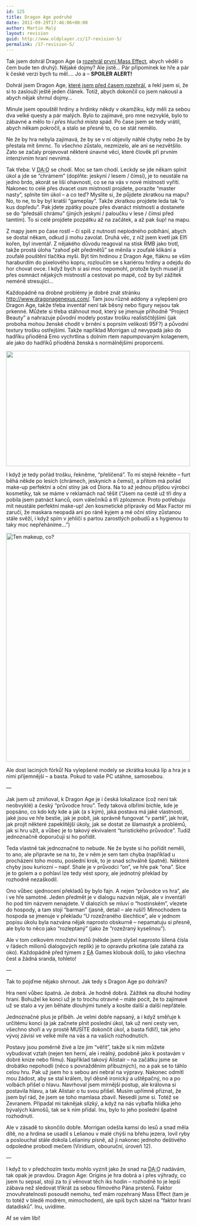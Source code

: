 ```yaml
---
id: 125
title: Dragon Age podruhé
date: 2011-09-29T17:46:06+00:00
author: Martin Malý
layout: revision
guid: http://www.oldplayer.cz/17-revision-5/
permalink: /17-revision-5/
---
```

<div>
  <p>
    Tak jsem dohrál Dragon Age (a <a href="http://www.oldplayer.cz/mass-effect/">rozehrál první Mass Effect</a>, abych věděl o čem bude ten druhý). Nějaké dojmy? Ale jistě&#8230; Pár připomínek ke hře a pár k české verzi bych tu měl&#8230;. Jo a &#8211; <strong>SPOILER ALERT!</strong>
  </p>
  
  <p>
    Dohrál jsem Dragon Age, <a href="http://www.oldplayer.cz/dragon-age-origins/">které jsem před časem rozehrál</a>, a řekl jsem si, že si to zaslouží ještě jeden článek. Totiž, abych dokončil co jsem nakousl a abych nějak shrnul dojmy&#8230;
  </p>
  
  <p>
    Minule jsem opouštěl hrdiny a hrdinky někdy v okamžiku, kdy měli za sebou dva velké questy a pár malých. Bylo to zajímavé, pro mne nezvyklé, bylo to zábavné a mělo to <em>i přes hluchá místa</em> spád. Po čase jsem se tedy vrátil, abych někam pokročil, a stalo se přesně to, co se stát nemělo.
  </p>
  
  <p>
    Ne že by hra nebyla zajímavá, že by se v ní objevily náhlé chyby nebo že by přestala mít šmrnc. To všechno zůstalo, nezmizelo, ale ani se nezvětšilo. Zato se začaly projevovat některé únavné věci, které člověk při prvním intenzivním hraní nevnímá.
  </p>
  
  <p>
    Tak třeba: V <abbr title="Dragon Ages: Origins">DA:O</abbr> se chodí. Moc se tam chodí. Leckdy se jde někam splnit úkol a jde se &#8220;chrámem&#8221; (doplňte: jeskyní / lesem / čímsi), je to neustále na jedno brdo, akorát se liší ohavnosti, co se na vás v nové místnosti vyřítí. Nakonec to celé přes dvacet osm místností projdete, porazíte &#8220;master nasty&#8221;, splníte tím úkol &#8211; a co teď? Myslíte si, že půjdete zkratkou na mapu? No, to ne, to by byl kratší &#8220;gameplay&#8221;. Takže zkratkou projdete leda tak &#8220;o kus dopředu&#8221;. Pak jdete zpátky pouze přes dvanáct místností a dostanete se do &#8220;předsálí chrámu&#8221; (jiných jeskyní / paloučku v lese / čímsi před tamtím). To si celé projdete pozpátku až na začátek, a až pak šup! na mapu.
  </p>
  
  <p>
    Z mapy jsem po čase rostl &#8211; či spíš z nutnosti neplodného pobíhání, abych se dostal někam, odkud ji mohu zavolat. Druhá věc, z níž jsem kvetl jak Elfí kořen, byl inventář. Z nějakého důvodu reagoval na stisk RMB jako trotl, takže prostá úloha &#8220;zahoď pět předmětů&#8221; se měnila v zoufalé klikání a zoufalé pouštění tlačítka myši. Být tím hrdinou z Dragon Age, fláknu se vším haraburdím do pixelového kopru, rozloučím se s kariérou hrdiny a odejdu do hor chovat ovce. I když bych si asi moc nepomohl, protože bych musel jít přes osmnáct nějakých místností a cestovat po mapě, což by byl zážitek neméně stresující&#8230;
  </p>
  
  <p>
    Každopádně na drobné problémy je dobré znát stránku <a href="http://www.dragonagenexus.com/index.php">http://www.dragonagenexus.com/</a>. Tam jsou různé addony a vylepšení pro Dragon Age, takže třeba inventář není tak běsný nebo figury nejsou tak prkenné. Můžete si třeba stáhnout mod, který se jmenuje příhodně &#8220;Project Beauty&#8221; a nahrazuje původní modely postav trošku realističtějšími (jak proboha mohou ženské chodit v brnění s poprsím velikosti 95F?) a původní textury trošku ostřejšími. Takže například Morrigan už nevypadá jako do hadříku přioděná Emo vychrtlina s dolním rtem napumpovaným kolagenem, ale jako do hadříků přioděná ženská s normálnějšími proporcemi.
  </p>
  
  <p>
    <a href="http://www.oldplayer.cz/wp-content/uploads/2011/09/mori-new.jpg"><img class="aligncenter size-full wp-image-18" title="mori-new" src="http://www.oldplayer.cz/wp-content/uploads/2011/09/mori-new.jpg" alt="" width="500" height="313" srcset="https://oldplayer.cz/wp-content/uploads/2011/09/mori-new.jpg 500w, https://oldplayer.cz/wp-content/uploads/2011/09/mori-new-300x187.jpg 300w" sizes="(max-width: 500px) 100vw, 500px" /></a>
  </p>
  
  <p>
    I když je tedy pořád trošku, řekněme, &#8220;přelíčená&#8221;. To mi stejně řekněte &#8211; furt běhá někde po lesích (chrámech, jeskyních a čemsi), a přitom má pořád make-up perfektní a oční stíny jak od Diora. Na to až jednou přijdou výrobci kosmetiky, tak se máme v reklamách nač těšit (&#8220;Jsem na cestě už tři dny a pobila jsem patnáct kanců, osm válečníků a tři zplozence. Proto potřebuju mít neustále perfektní make-up! Jen kosmetické přípravky od Max Factor mi zaručí, že maskara neopadá ani po ráně kyjem a mé oční stíny zůstanou stále svěží, i když spím v jehličí s partou zarostlých pobudů a s hygienou to taky moc nepřeháníme&#8230;&#8221;)
  </p>
  
  <p>
    <a href="http://www.oldplayer.cz/wp-content/uploads/2011/09/morri2.jpg"><img class="aligncenter size-full wp-image-19" title="morri2" src="http://www.oldplayer.cz/wp-content/uploads/2011/09/morri2.jpg" alt="Ten makeup, co?" width="500" height="621" srcset="https://oldplayer.cz/wp-content/uploads/2011/09/morri2.jpg 500w, https://oldplayer.cz/wp-content/uploads/2011/09/morri2-241x300.jpg 241w" sizes="(max-width: 500px) 100vw, 500px" /></a>
  </p>
  
  <p>
    Ale dost laciných fórků! Na vylepšené modely se zkrátka kouká líp a hra je s nimi příjemnější &#8211; a basta. Pokud to vaše PC utáhne, samosebou.
  </p>
  
  <p>
    &#8212;
  </p>
  
  <p>
    Jak jsem už zmiňoval, k Dragon Age je i česká lokalizace (což není tak neobvyklé) a český &#8220;průvodce hrou&#8221;. Tedy taková olbřímí bichle, kde je popsáno, co kdo kdy kde a jak (a s kým), jaká postava má jaké vlastnosti, jaké jsou ve hře bestie, jak je pobít, jak správně fungovat &#8220;v partě&#8221;, jak hrát, jak projít některé zapeklitější úkoly, jak se dostat ze šlamastyk a problémů, jak si hru užít, a vůbec je to takový ekvivalent &#8220;turistického průvodce&#8221;. Tudíž jednoznačně doporučuji si ho pořídit.
  </p>
  
  <p>
    Teda vlastně tak jednoznačné to nebude. Ne že byste si ho pořídit neměli, to ano, ale připravte se na to, že v něm je sem tam chyba (například u procházení toho mostu, poslední krok, to je snad schválně špatně). Některé chyby jsou kuriozní &#8211; např. Shale je v průvodci &#8220;on&#8221;, ve hře pak &#8220;ona&#8221;. Sice je to golem a o pohlaví lze tedy vést spory, ale jednotný překlad by rozhodně nezaškodil.
  </p>
  
  <p>
    Ono vůbec sjednocení překladů by bylo fajn. A nejen &#8220;průvodce vs hra&#8221;, ale i ve hře samotné. Jeden předmět je v dialogu nazván nějak, ale v inventáři ho pod tím názvem nenajdete. V dialozích se mluví o &#8220;hostinském&#8221;, vlezete do hospody, a tam stojí &#8220;barman&#8221; (jasně, detail &#8211; ale ruší!) Mimochodem ta hospoda se jmenuje v překladu &#8220;U rozežraného šlechtice&#8221;, ale v jednom popisu úkolu byla nazvána nějak naprosto obskurně &#8211; nepamatuju si přesně, ale bylo to něco jako &#8220;rozleptaný&#8221; (jako že &#8220;rozežraný kyselinou&#8221;).
  </p>
  
  <p>
    Ale v tom celkovém množství textů (někde jsem slyšel naprosto šílená čísla v řádech milionů dialogových replik) je to opravdu prkotina (ale zatahá za oko). Každopádně před týmem z <abbr title="Electronic Arts">EA</abbr> Games klobouk dolů, to jako všechna čest a žádná sranda, tohleto!
  </p>
  
  <p>
    &#8212;
  </p>
  
  <p>
    Tak to pojďme nějako shrnout. Jak tedy s Dragon Age po dohrání?
  </p>
  
  <p>
    Hra není vůbec špatná. Je dobrá. Je hodně dobrá. Zážitek na dlouhé hodiny hraní. Bohužel ke konci už je to trochu otravné &#8211; máte pocit, že to zajímavé už se stalo a vy jen běháte dlouhými tunely a kosíte další a další nepřátele.
  </p>
  
  <p>
    Jednoznačné plus je příběh. Je velmi dobře napsaný, a i když směřuje k určitému konci (a jak začnete plnit poslední úkol, tak už není cesty ven, všechno shoří a vy prostě MUSÍTE dokončit úkol, a basta fidli!), tak jeho vývoj závisí ve velké míře na vás a na vašich rozhodnutích.
  </p>
  
  <p>
    Postavy jsou poměrně živé a lze jim &#8220;věřit&#8221;, takže si k nim můžete vybudovat vztah (nejen ten herní, ale i reálný, podobně jako k postavám v dobré knize nebo filmu). Například takový Alistair &#8211; na začátku jsme se drobátko nepohodli (něco s povražděním příbuzných), no a pak se to táhlo celou hru. Pak už jsem ho s sebou ani nebral na výpravy. Nakonec odmítl mou žádost, aby se stal králem, byl děsně ironický a uštěpačný, no a po volbách přišel o hlavu. Navrhoval jsem mírnější postup, ale královna si postavila hlavu, a tak Alistair o tu svou přišel. Musím upřímně přiznat, že jsem byl rád, že jsem se toho mamlasa zbavil. Nesedli jsme si. Totéž se Zevranem. Připadal mi taknějak <em>slizký</em>, a když na nás vybafla hlídka jeho bývalých kámošů, tak se k nim přidal. Inu, bylo to jeho poslední špatné rozhodnutí.
  </p>
  
  <p>
    Ale v zásadě to skončilo dobře. Morrigan odešla kamsi do lesů a snad měla dítě, no a hrdina se usadil s Lelianou v malé chýši na břehu jezera, lovil ryby a poslouchal stále dokola Lelianiny písně, až ji nakonec jednoho deštivého odpoledne probodl mečem (Viridium, obouruční, úroveň 12).
  </p>
  
  <p>
    &#8212;
  </p>
  
  <p>
    I když to v předchozím textu mohlo vyznít jako že snad na <abbr title="Dragon Ages: Origins">DA:O</abbr> nadávám, tak opak je pravdou. Dragon Age: Origins je hra dobrá a i přes výhrady, co jsem tu sepsal, stojí za to jí věnovat těch iks hodin &#8211; rozhodně to je lepší zábava než sledovat třikrát za sebou filmového Pána prstenů. Faktor znovuhratelnosti posoudit nemohu, teď mám rozehraný Mass Effect (tam je to totéž v bledě modrém, mimochodem), ale spíš bych sázel na &#8220;faktor hraní datadisků&#8221;. Inu, uvidíme.
  </p>
  
  <p>
    Ať se vám líbí!
  </p>
</div>

<div id="google_plus_one">
  <g:plusone></g:plusone>
</div>

<div id="fb_send_like">
</div>